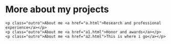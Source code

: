 <html>
 <head>
     <h1>More about my projects</h1>
 
	<p class="outro">About me <a href="a.html">Research and professional experience</a></p>
	<p class="outro">About me <a href="a1.html">Honor and awards</a></p>
	<p class="outro">About me <a href="a2.html">This is where i go</a></p>


 </head>
</html>

